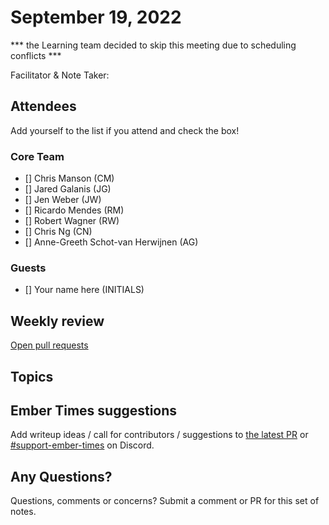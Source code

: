 # September 19, 2022

*** the Learning team decided to skip this meeting due to scheduling conflicts ***

Facilitator & Note Taker:

## Attendees

Add yourself to the list if you attend and check the box!

### Core Team

- [] Chris Manson (CM)
- [] Jared Galanis (JG)
- [] Jen Weber (JW)
- [] Ricardo Mendes (RM)
- [] Robert Wagner (RW)
- [] Chris Ng (CN)
- [] Anne-Greeth Schot-van Herwijnen (AG)

### Guests

- [] Your name here (INITIALS)

## Weekly review

[Open pull requests](https://help-wanted.emberjs.com/pull-requests)

## Topics

<!-- If you would like to add a topic to the agenda please add a suggestion to the PR using the following format: -->
<!-- ### Your topic (INITIALS, expected duration in minutes) -->

## Ember Times suggestions

Add writeup ideas / call for contributors / suggestions to [the latest PR](https://github.com/ember-learn/ember-blog/pulls?q=is%3Aopen+is%3Apr+label%3A%22%F0%9F%97%9E+embertimes%22%20or%20#support-ember-times) or [#support-ember-times](https://discordapp.com/channels/480462759797063690/485450546887786506) on Discord.

## Any Questions?

Questions, comments or concerns? Submit a comment or PR for this set of notes.
